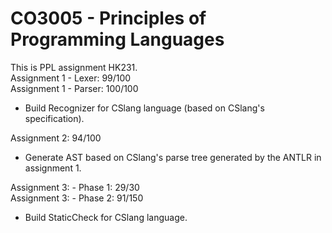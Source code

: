 # CO3005 - Principles of Programming Languages
This is PPL assignment HK231.\
Assignment 1 - Lexer: 99/100\
Assignment 1 - Parser: 100/100
* Build Recognizer for CSlang language (based on CSlang's specification).

Assignment 2: 94/100

* Generate AST based on CSlang's parse tree generated by the ANTLR in assignment 1.

Assignment 3: - Phase 1: 29/30\
Assignment 3: - Phase 2: 91/150
* Build StaticCheck for CSlang language.
  



